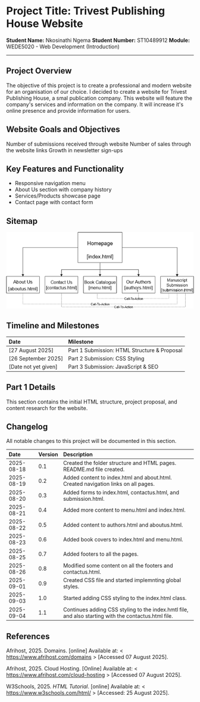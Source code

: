 # Project Title: Trivest Publishing House Website

**Student Name:** Nkosinathi Ngema
**Student Number:** ST10489912
**Module:** WEDE5020 - Web Development (Introduction)

---

## Project Overview

The objective of this project is to create a professional and modern website for an organisation of our choice.
I decided to create a website for Trivest Publishing House, a smal publication company.
This website will feature the company's services and information on the company. It will increase it's online presence and provide information for users.

## Website Goals and Objectives

Number of submissions received through website
Number of sales through the website links
Growth in newsletter sign-ups

## Key Features and Functionality

- Responsive navigation menu
- About Us section with company history
- Services/Products showcase page
- Contact page with contact form

## Sitemap

![Alt text](images/image.png)

## Timeline and Milestones

| Date | Milestone |
| :--- | :--- |
| [27 August 2025] | Part 1 Submission: HTML Structure & Proposal |
| [26 September 2025] | Part 2 Submission: CSS Styling |
| [Date not yet given] | Part 3 Submission: JavaScript & SEO |

## Part 1 Details

This section contains the initial HTML structure, project proposal, and content research for the website.

## Changelog

All notable changes to this project will be documented in this section.

| Date | Version | Description |
| :--- | :--- | :--- |
| 2025-08-18 | 0.1 | Created the folder structure and HTML pages. README.md file created.|
| 2025-08-19 | 0.2 | Added content to index.html and about.html. Created navigation links on all pages. |
| 2025-08-20 | 0.3 | Added forms to index.html, contactus.html, and submission.html. |
| 2025-08-21 | 0.4 | Added more content to menu.html and index.html. |
| 2025-08-22 | 0.5 | Added content to authors.html and aboutus.html. |
| 2025-08-23 | 0.6 | Added book covers to index.html and menu.html. |
| 2025-08-25 | 0.7 | Added footers to all the pages. |
| 2025-08-26 | 0.8 | Modified some content on all the footers and contactus.html. |
| 2025-09-01 | 0.9 | Created CSS file and started implemnting global styles. |
| 2025-09-03 | 1.0 | Started adding CSS styling to the index.html class. |
| 2025-09-04 | 1.1 | Continues adding CSS styling to the index.hmtl file, and also starting with the contactus.html file.|



## References

​​Afrihost, 2025. Domains. [online] Available at: < <https://www.afrihost.com/domains> > [Accessed 07 August 2025].

​Afrihost, 2025. Cloud Hosting. [Online] Available at: < <https://www.afrihost.com/cloud-hosting> > [Accessed 07 August 2025]. ​​

W3Schools, 2025. *HTML Tutorial*. [online] Available at: < <https://www.w3schools.com/html/> > [Accessed: 25 August 2025].